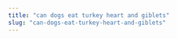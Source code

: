 ```yaml
---
title: "can dogs eat turkey heart and giblets"
slug: "can-dogs-eat-turkey-heart-and-giblets"
---
```


